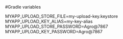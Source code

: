 #Gradle variables

MYAPP_UPLOAD_STORE_FILE=my-upload-key.keystore
MYAPP_UPLOAD_KEY_ALIAS=my-key-alias
MYAPP_UPLOAD_STORE_PASSWORD=Agro@7867
MYAPP_UPLOAD_KEY_PASSWORD=Agro@7867